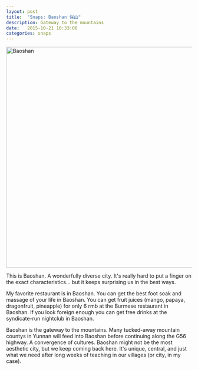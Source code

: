 ```yaml
---
layout: post
title:  "Snaps: Baoshan 保山"
description: Gateway to the mountains
date:   2015-10-21 10:33:00
categories: snaps
---
```


<a data-flickr-embed="true"  href="https://www.flickr.com/photos/136459740@N03/albums/72157660132809155" title="Baoshan"><img src="https://farm1.staticflickr.com/620/21826630199_786f8d078f_c.jpg" width="800" height="600" alt="Baoshan"></a><script async src="//embedr.flickr.com/assets/client-code.js" charset="utf-8"></script>

This is Baoshan. A wonderfully diverse city. It's really hard to put a finger on the exact characteristics... but it keeps surprising us in the best ways.

My favorite restaurant is in Baoshan. You can get the best foot soak and massage of your life in Baoshan. You can get fruit juices (mango, papaya, dragonfruit, pineapple) for only 6 rmb at the Burmese restaurant in Baoshan. If you look foreign enough you can get free drinks at the syndicate-run nightclub in Baoshan.

Baoshan is the gateway to the mountains. Many tucked-away mountain countys in Yunnan will feed into Baoshan before continuing along the G56 highway. A convergence of cultures. Baoshan might not be the most aesthetic city, but we keep coming back here. It's unique, central, and just what we need after long weeks of teaching in our villages (or city, in my case).

